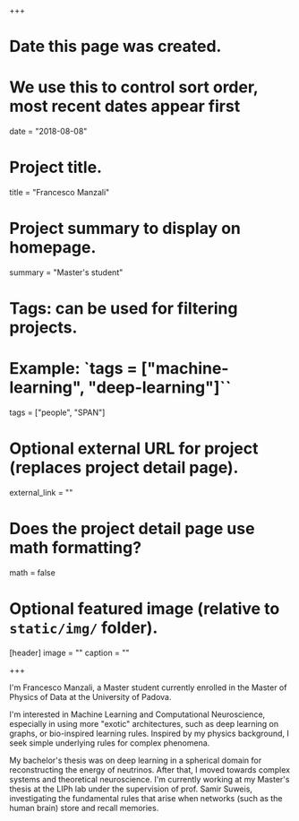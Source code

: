 +++
# Date this page was created.
# We use this to control sort order, most recent dates appear first
date = "2018-08-08"

# Project title.
title = "Francesco Manzali"

# Project summary to display on homepage.
summary = "Master's student"

# Tags: can be used for filtering projects.
# Example: `tags = ["machine-learning", "deep-learning"]``
tags = ["people", "SPAN"]

# Optional external URL for project (replaces project detail page).
external_link = ""

# Does the project detail page use math formatting?
math = false

# Optional featured image (relative to `static/img/` folder).
[header]
image = ""
caption = ""

+++

I'm Francesco Manzali, a Master student currently enrolled in the Master of Physics of Data at the University of Padova.

I'm interested in Machine Learning and Computational Neuroscience, especially in using more "exotic" architectures, such as deep learning on graphs, or bio-inspired learning rules. 
Inspired by my physics background, I seek simple underlying rules for complex phenomena.

My bachelor's thesis was on deep learning in a spherical domain for reconstructing the energy of neutrinos. After that, I moved towards complex systems and theoretical neuroscience. I'm currently working at my Master's thesis at the LIPh lab under the supervision of prof. Samir Suweis, investigating the fundamental rules that arise when networks (such as the human brain) store and recall memories.
